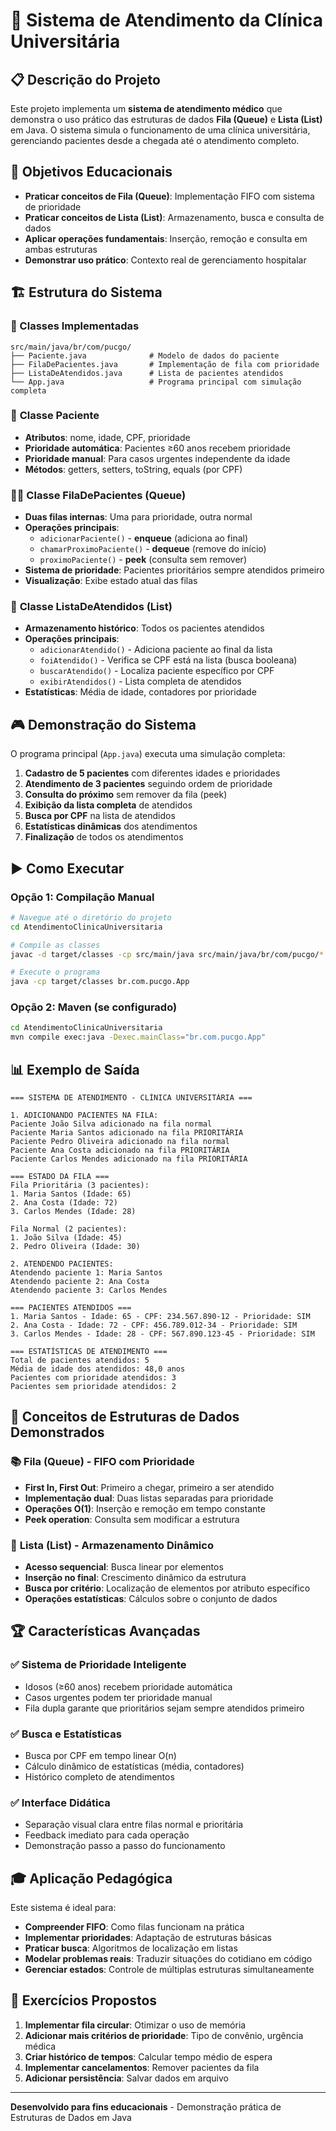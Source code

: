 # 🏥 Sistema de Atendimento da Clínica Universitária

## 📋 Descrição do Projeto

Este projeto implementa um **sistema de atendimento médico** que demonstra o uso prático das estruturas de dados **Fila (Queue)** e **Lista (List)** em Java. O sistema simula o funcionamento de uma clínica universitária, gerenciando pacientes desde a chegada até o atendimento completo.

## 🎯 Objetivos Educacionais

- **Praticar conceitos de Fila (Queue)**: Implementação FIFO com sistema de prioridade
- **Praticar conceitos de Lista (List)**: Armazenamento, busca e consulta de dados
- **Aplicar operações fundamentais**: Inserção, remoção e consulta em ambas estruturas
- **Demonstrar uso prático**: Contexto real de gerenciamento hospitalar

## 🏗️ Estrutura do Sistema

### 📁 Classes Implementadas

```
src/main/java/br/com/pucgo/
├── Paciente.java              # Modelo de dados do paciente
├── FilaDePacientes.java       # Implementação de fila com prioridade
├── ListaDeAtendidos.java      # Lista de pacientes atendidos
└── App.java                   # Programa principal com simulação completa
```

### 👤 **Classe Paciente**
- **Atributos**: nome, idade, CPF, prioridade
- **Prioridade automática**: Pacientes ≥60 anos recebem prioridade
- **Prioridade manual**: Para casos urgentes independente da idade
- **Métodos**: getters, setters, toString, equals (por CPF)

### 🚶‍♀️ **Classe FilaDePacientes (Queue)**
- **Duas filas internas**: Uma para prioridade, outra normal
- **Operações principais**:
  - `adicionarPaciente()` - **enqueue** (adiciona ao final)
  - `chamarProximoPaciente()` - **dequeue** (remove do início)
  - `proximoPaciente()` - **peek** (consulta sem remover)
- **Sistema de prioridade**: Pacientes prioritários sempre atendidos primeiro
- **Visualização**: Exibe estado atual das filas

### 📝 **Classe ListaDeAtendidos (List)**
- **Armazenamento histórico**: Todos os pacientes atendidos
- **Operações principais**:
  - `adicionarAtendido()` - Adiciona paciente ao final da lista
  - `foiAtendido()` - Verifica se CPF está na lista (busca booleana)
  - `buscarAtendido()` - Localiza paciente específico por CPF
  - `exibirAtendidos()` - Lista completa de atendidos
- **Estatísticas**: Média de idade, contadores por prioridade

## 🎮 Demonstração do Sistema

O programa principal (`App.java`) executa uma simulação completa:

1. **Cadastro de 5 pacientes** com diferentes idades e prioridades
2. **Atendimento de 3 pacientes** seguindo ordem de prioridade
3. **Consulta do próximo** sem remover da fila (peek)
4. **Exibição da lista completa** de atendidos
5. **Busca por CPF** na lista de atendidos
6. **Estatísticas dinâmicas** dos atendimentos
7. **Finalização** de todos os atendimentos

## ▶️ Como Executar

### Opção 1: Compilação Manual
```bash
# Navegue até o diretório do projeto
cd AtendimentoClinicaUniversitaria

# Compile as classes
javac -d target/classes -cp src/main/java src/main/java/br/com/pucgo/*.java

# Execute o programa
java -cp target/classes br.com.pucgo.App
```

### Opção 2: Maven (se configurado)
```bash
cd AtendimentoClinicaUniversitaria
mvn compile exec:java -Dexec.mainClass="br.com.pucgo.App"
```

## 📊 Exemplo de Saída

```
=== SISTEMA DE ATENDIMENTO - CLÍNICA UNIVERSITÁRIA ===

1. ADICIONANDO PACIENTES NA FILA:
Paciente João Silva adicionado na fila normal
Paciente Maria Santos adicionado na fila PRIORITÁRIA
Paciente Pedro Oliveira adicionado na fila normal
Paciente Ana Costa adicionado na fila PRIORITÁRIA
Paciente Carlos Mendes adicionado na fila PRIORITÁRIA

=== ESTADO DA FILA ===
Fila Prioritária (3 pacientes):
1. Maria Santos (Idade: 65)
2. Ana Costa (Idade: 72)
3. Carlos Mendes (Idade: 28)

Fila Normal (2 pacientes):
1. João Silva (Idade: 45)
2. Pedro Oliveira (Idade: 30)

2. ATENDENDO PACIENTES:
Atendendo paciente 1: Maria Santos
Atendendo paciente 2: Ana Costa
Atendendo paciente 3: Carlos Mendes

=== PACIENTES ATENDIDOS ===
1. Maria Santos - Idade: 65 - CPF: 234.567.890-12 - Prioridade: SIM
2. Ana Costa - Idade: 72 - CPF: 456.789.012-34 - Prioridade: SIM
3. Carlos Mendes - Idade: 28 - CPF: 567.890.123-45 - Prioridade: SIM

=== ESTATÍSTICAS DE ATENDIMENTO ===
Total de pacientes atendidos: 5
Média de idade dos atendidos: 48,0 anos
Pacientes com prioridade atendidos: 3
Pacientes sem prioridade atendidos: 2
```

## 🔧 Conceitos de Estruturas de Dados Demonstrados

### 📚 **Fila (Queue) - FIFO com Prioridade**
- **First In, First Out**: Primeiro a chegar, primeiro a ser atendido
- **Implementação dual**: Duas listas separadas para prioridade
- **Operações O(1)**: Inserção e remoção em tempo constante
- **Peek operation**: Consulta sem modificar a estrutura

### 📝 **Lista (List) - Armazenamento Dinâmico**
- **Acesso sequencial**: Busca linear por elementos
- **Inserção no final**: Crescimento dinâmico da estrutura
- **Busca por critério**: Localização de elementos por atributo específico
- **Operações estatísticas**: Cálculos sobre o conjunto de dados

## 🏆 Características Avançadas

### ✅ **Sistema de Prioridade Inteligente**
- Idosos (≥60 anos) recebem prioridade automática
- Casos urgentes podem ter prioridade manual
- Fila dupla garante que prioritários sejam sempre atendidos primeiro

### ✅ **Busca e Estatísticas**
- Busca por CPF em tempo linear O(n)
- Cálculo dinâmico de estatísticas (média, contadores)
- Histórico completo de atendimentos

### ✅ **Interface Didática**
- Separação visual clara entre filas normal e prioritária
- Feedback imediato para cada operação
- Demonstração passo a passo do funcionamento

## 🎓 Aplicação Pedagógica

Este sistema é ideal para:
- **Compreender FIFO**: Como filas funcionam na prática
- **Implementar prioridades**: Adaptação de estruturas básicas
- **Praticar busca**: Algoritmos de localização em listas
- **Modelar problemas reais**: Traduzir situações do cotidiano em código
- **Gerenciar estados**: Controle de múltiplas estruturas simultaneamente

## 📝 Exercícios Propostos

1. **Implementar fila circular**: Otimizar o uso de memória
2. **Adicionar mais critérios de prioridade**: Tipo de convênio, urgência médica
3. **Criar histórico de tempos**: Calcular tempo médio de espera
4. **Implementar cancelamentos**: Remover pacientes da fila
5. **Adicionar persistência**: Salvar dados em arquivo

---

**Desenvolvido para fins educacionais** - Demonstração prática de Estruturas de Dados em Java
